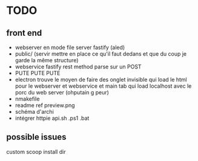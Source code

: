 # TODO

## front end

-   webserver en mode file server fastify (aled)
-   public/ (servir mettre en place ce qu'il faut dedans et que du coup je garde la même structure)
-   webservice fastify rest method parse sur un POST
-   PUTE PUTE PUTE
-   electron trouve le moyen de faire des onglet invisible qui load le html pour le webserver et webservice et main tab qui load localhost avec le porc du web server (ohputain g peur)
-   nmakefile
-   readme ref preview.png
-   schéma d'archi
-   intégrer httpie api.sh .ps1 .bat

## possible issues

custom scoop install dir
